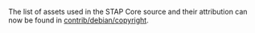 The list of assets used in the STAP Core source and their attribution can now be found in [contrib/debian/copyright](../contrib/debian/copyright).

